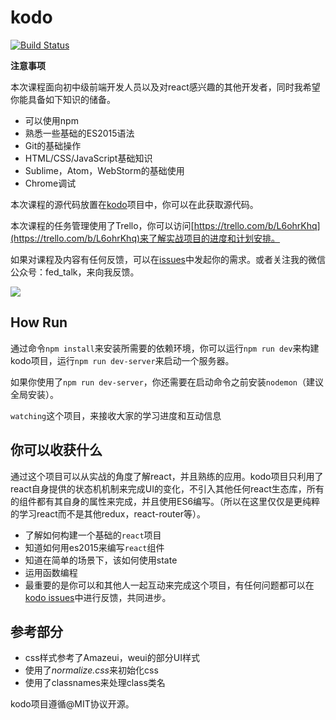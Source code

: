 # kodo

[![Build Status](https://travis-ci.org/mulgore/kodo.svg?branch=master)](https://travis-ci.org/mulgore/kodo)

**注意事项**

本次课程面向初中级前端开发人员以及对react感兴趣的其他开发者，同时我希望你能具备如下知识的储备。

- 可以使用npm
- 熟悉一些基础的ES2015语法
- Git的基础操作
- HTML/CSS/JavaScript基础知识
- Sublime，Atom，WebStorm的基础使用
- Chrome调试

本次课程的源代码放置在[kodo](https://github.com/mulgore/kodo)项目中，你可以在此获取源代码。

本次课程的任务管理使用了Trello，你可以访问[https://trello.com/b/L6ohrKhq](https://trello.com/b/L6ohrKhq)来了解实战项目的进度和计划安排。

如果对课程及内容有任何反馈，可以在[issues](https://github.com/mulgore/kodo/issues)中发起你的需求。或者关注我的微信公众号：fed_talk，来向我反馈。

![](https://raw.githubusercontent.com/icepy/_posts/master/img/weixin.jpg)

## How Run

通过命令`npm install`来安装所需要的依赖环境，你可以运行`npm run dev`来构建kodo项目，运行`npm run dev-server`来启动一个服务器。

如果你使用了`npm run dev-server`，你还需要在启动命令之前安装`nodemon`（建议全局安装）。

`watching`这个项目，来接收大家的学习进度和互动信息

## 你可以收获什么

通过这个项目可以从实战的角度了解react，并且熟练的应用。kodo项目只利用了react自身提供的状态机机制来完成UI的变化，不引入其他任何react生态库，所有的组件都有其自身的属性来完成，并且使用ES6编写。（所以在这里仅仅是更纯粹的学习react而不是其他redux，react-router等）。

- 了解如何构建一个基础的`react`项目
- 知道如何用es2015来编写`react`组件
- 知道在简单的场景下，该如何使用state
- 运用函数编程
- 最重要的是你可以和其他人一起互动来完成这个项目，有任何问题都可以在[kodo issues](https://github.com/mulgore/kodo/issues)中进行反馈，共同进步。

## 参考部分

- css样式参考了Amazeui，weui的部分UI样式
- 使用了*normalize.css*来初始化css
- 使用了classnames来处理class类名

kodo项目遵循@MIT协议开源。
